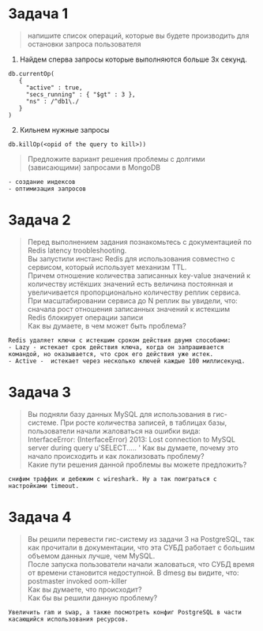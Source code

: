 # Задача 1

> напишите список операций, которые вы будете производить для остановки запроса пользователя

1) Найдем сперва запросы которые выполняются больше 3х секунд.

```shell
db.currentOp(
   {
     "active" : true,
     "secs_running" : { "$gt" : 3 },
     "ns" : /^db1\./
   }
)
```

2) Кильнем нужные запросы

```shell
db.killOp(<opid of the query to kill>))
```


>Предложите вариант решения проблемы с долгими (зависающими) запросами в MongoDB

```text
- создание индексов
- оптимизация запросов
```

# Задача 2

>Перед выполнением задания познакомьтесь с документацией по Redis latency troobleshooting.\
Вы запустили инстанс Redis для использования совместно с сервисом, который использует механизм TTL. \
Причем отношение количества записанных key-value значений к количеству истёкших значений есть величина постоянная и увеличивается пропорционально количеству реплик сервиса.\
При масштабировании сервиса до N реплик вы увидели, что:\
сначала рост отношения записанных значений к истекшим\
Redis блокирует операции записи\
Как вы думаете, в чем может быть проблема?

```text
Redis удаляет ключи с истекшим сроком действия двумя способами:
- Lazy - истекает срок действия ключа, когда он запрашивается командой, но оказывается, что срок его действия уже истек.
- Active -  истекает через несколько ключей каждые 100 миллисекунд.
```

# Задача 3

>Вы подняли базу данных MySQL для использования в гис-системе. При росте количества записей, в таблицах базы, пользователи начали жаловаться на ошибки вида:\
InterfaceError: (InterfaceError) 2013: Lost connection to MySQL server during query u'SELECT..... '
Как вы думаете, почему это начало происходить и как локализовать проблему?\
Какие пути решения данной проблемы вы можете предложить?

```text
снифим траффик и дебежим с wireshark. Ну а так поиграться с настройками timeout.
```

# Задача 4

> Вы решили перевести гис-систему из задачи 3 на PostgreSQL, так как прочитали в документации, что эта СУБД работает с большим объемом данных лучше, чем MySQL.\
После запуска пользователи начали жаловаться, что СУБД время от времени становится недоступной. В dmesg вы видите, что:\
postmaster invoked oom-killer\
Как вы думаете, что происходит?\
Как бы вы решили данную проблему?

```text
Увеличить ram и swap, а также посмотреть конфиг PostgreSQL в части касающийся использования ресурсов.
```